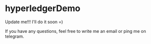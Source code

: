 # hyperledgerDemo

Update me!!! I'll do it soon =)

If you have any questions, feel free to write me an email or ping me on telegram.
